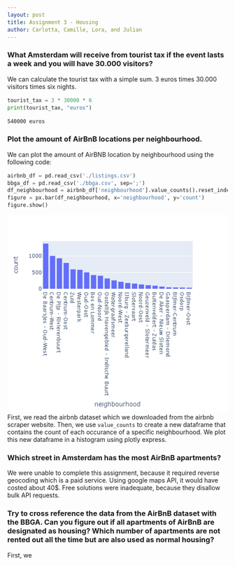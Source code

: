 ```yaml
---
layout: post
title: Assignment 3 - Housing
author: Carlotta, Camille, Lora, and Julian
---
```


### What Amsterdam will receive from tourist tax if the event lasts a week and you will have 30.000 visitors?
We can calculate the tourist tax with a simple sum. 3 euros times 30.000 visitors times six nights.
```python
tourist_tax = 3 * 30000 * 6
print(tourist_tax, "euros")
```
`540000 euros`

### Plot the amount of AirBnB locations per neighbourhood.
We can plot the amount of AirBNB location by neighbourhood using the following code:
```python
airbnb_df = pd.read_csv('./listings.csv')
bbga_df = pd.read_csv('./bbga.csv', sep=';')
df_neighbourhood = airbnb_df['neighbourhood'].value_counts().reset_index().rename(columns={'index': 'neighbourhood', 0 : 'count'})
figure = px.bar(df_neighbourhood, x='neighbourhood', y='count')
figure.show()
```
![neighbourhood_plot](./neighbourhood_plot.png)
First, we read the airbnb dataset which we downloaded from the airbnb scraper website. Then, we use `value_counts` to create a new dataframe that contains the count of each occurance of a specific neighbourhood. We plot this new dataframe in a histogram using plotly express.

### Which street in Amsterdam has the most AirBnB apartments?
We were unable to complete this assignment, because it required reverse geocoding which is a paid service. Using google maps API, it would have costed about 40$. Free solutions were inadequate, because they disallow bulk API requests.

### Try to cross reference the data from the AirBnB dataset with the BBGA. Can you figure out if all apartments of AirBnB are designated as housing? Which number of apartments are not rented out all the time but are also used as normal housing?
First, we